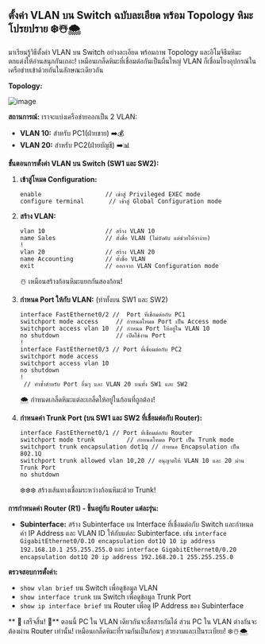 ## ตั้งค่า VLAN บน Switch ฉบับละเอียด พร้อม Topology หิมะโปรยปราย ❄️☃️🌨️

มาเรียนรู้วิธีตั้งค่า VLAN บน Switch อย่างละเอียด พร้อมภาพ Topology และอิโมจิธีมหิมะตกแต่งให้อ่านสนุกกันเถอะ! เหมือนเกล็ดหิมะที่เชื่อมต่อกันเป็นผืนใหญ่ VLAN ก็เชื่อมโยงอุปกรณ์ในเครือข่ายเข้าด้วยกันในลักษณะเดียวกัน

**Topology:**

![image](https://github.com/user-attachments/assets/136a8233-690c-48f1-9227-c35f42000af7)



**สถานการณ์:** เราจะแบ่งเครือข่ายออกเป็น 2 VLAN:

* **VLAN 10:** สำหรับ PC1(ฝ่ายขาย) ➡️💰
* **VLAN 20:** สำหรับ PC2(ฝ่ายบัญชี) ➡️📊


**ขั้นตอนการตั้งค่า VLAN บน Switch (SW1 และ SW2):**

1. **เข้าสู่โหมด Configuration:**
   ```cisco
   enable                  // เข้าสู่ Privileged EXEC mode
   configure terminal       // เข้าสู่ Global Configuration mode
   ```

2. **สร้าง VLAN:**
   ```cisco
   vlan 10                 // สร้าง VLAN 10
   name Sales              // ตั้งชื่อ VLAN (ไม่บังคับ แต่ช่วยให้จำง่าย)
   !
   vlan 20                 // สร้าง VLAN 20
   name Accounting         // ตั้งชื่อ VLAN
   exit                    // ออกจาก VLAN Configuration mode
    ```
    ☃️ เหมือนสร้างก้อนหิมะแยกกันสองก้อน!

3. **กำหนด Port ให้กับ VLAN:**  (ทำทั้งบน SW1 และ SW2)
   ```cisco
   interface FastEthernet0/2 //  Port ที่เชื่อมต่อกับ PC1
   switchport mode access     // กำหนดโหมด Port เป็น Access mode
   switchport access vlan 10  // กำหนด Port ให้อยู่ใน VLAN 10
   no shutdown                // เปิดใช้งาน Port
   !
   interface FastEthernet0/3 // Port ที่เชื่อมต่อกับ PC2
   switchport mode access
   switchport access vlan 10
   no shutdown  
   !
    // ทำซ้ำสำหรับ Port อื่นๆ และ VLAN 20 บนทั้ง SW1 และ SW2
   ```
   🌨️ กำหนดเกล็ดหิมะแต่ละเกล็ดให้อยู่ในก้อนที่ถูกต้อง!


4. **กำหนดค่า Trunk Port (บน SW1 และ SW2 ที่เชื่อมต่อกับ Router):**
   ```cisco
   interface FastEthernet0/1 // Port ที่เชื่อมต่อกับ Router
   switchport mode trunk         // กำหนดโหมด Port เป็น Trunk mode
   switchport trunk encapsulation dot1q // กำหนด Encapsulation เป็น 802.1Q
   switchport trunk allowed vlan 10,20 // อนุญาตให้ VLAN 10 และ 20 ผ่าน Trunk Port
   no shutdown
   ```
    ❄️❄️❄️  สร้างเส้นทางเชื่อมระหว่างก้อนหิมะด้วย Trunk!


**การกำหนดค่า Router (R1) - ขึ้นอยู่กับ Router แต่ละรุ่น:**

* **Subinterface:** สร้าง Subinterface บน Interface ที่เชื่อมต่อกับ Switch และกำหนดค่า IP Address และ VLAN ID ให้กับแต่ละ Subinterface.  เช่น `interface GigabitEthernet0/0.10 encapsulation dot1Q 10 ip address 192.168.10.1 255.255.255.0`  และ `interface GigabitEthernet0/0.20 encapsulation dot1Q 20 ip address 192.168.20.1 255.255.255.0`


**ตรวจสอบการตั้งค่า:**

* `show vlan brief` บน Switch เพื่อดูข้อมูล VLAN
* `show interface trunk` บน Switch เพื่อดูข้อมูล Trunk Port
* `show ip interface brief` บน Router เพื่อดู IP Address ของ Subinterface


** 🎉 เสร็จสิ้น! 🎉**  ตอนนี้ PC ใน VLAN เดียวกันจะสื่อสารกันได้  ส่วน PC ใน VLAN ต่างกันจะต้องผ่าน Router เท่านั้น!  เหมือนเกล็ดหิมะที่รวมกันเป็นก้อนๆ  สวยงามและเป็นระเบียบ!  ❄️☃️🌨️  
